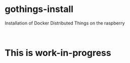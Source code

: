 # gothings-install
Installation of Docker Distributed Things on the raspberry  

<br />

# This is work-in-progress

